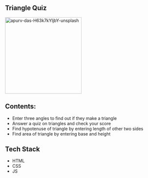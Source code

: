 ## Triangle Quiz

<img src="https://user-images.githubusercontent.com/86553695/191793951-091a2ede-21ad-452f-b43d-d8624d94c777.jpg" alt="apurv-das-H63k7kYljbY-unsplash" width="250"/>

## Contents:

- Enter three angles to find out if they make a triangle
- Answer a quiz on triangles and check your score
- Find hypotenuse of triangle by entering length of other two sides
- Find area of triangle by entering base and height

## Tech Stack
- HTML
- CSS
- JS
